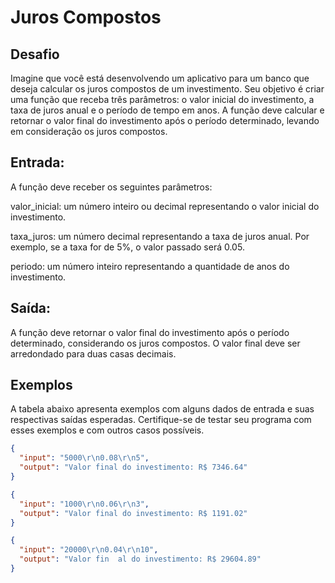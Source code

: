 # Juros Compostos

Desafio
-------

Imagine que você está desenvolvendo um aplicativo para um banco que deseja calcular os juros compostos de um
investimento. Seu objetivo é criar uma função que receba três parâmetros: o valor inicial do investimento, a taxa de
juros anual e o período de tempo em anos. A função deve calcular e retornar o valor final do investimento após o período
determinado, levando em consideração os juros compostos.

Entrada:
--------

A função deve receber os seguintes parâmetros:

valor_inicial: um número inteiro ou decimal representando o valor inicial do investimento.

taxa_juros: um número decimal representando a taxa de juros anual. Por exemplo, se a taxa for de 5%, o valor passado
será 0.05.

periodo: um número inteiro representando a quantidade de anos do investimento.

Saída:
------

A função deve retornar o valor final do investimento após o período determinado, considerando os juros compostos. O
valor final deve ser arredondado para duas casas decimais.

Exemplos
--------

A tabela abaixo apresenta exemplos com alguns dados de entrada e suas respectivas saídas esperadas. Certifique-se de
testar seu programa com esses exemplos e com outros casos possíveis.

```json
{
  "input": "5000\r\n0.08\r\n5",
  "output": "Valor final do investimento: R$ 7346.64"
}
```

```json
{
  "input": "1000\r\n0.06\r\n3",
  "output": "Valor final do investimento: R$ 1191.02"
}
```

```json
{
  "input": "20000\r\n0.04\r\n10",
  "output": "Valor fin  al do investimento: R$ 29604.89"
}
```